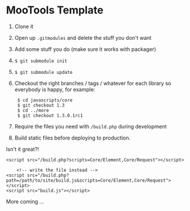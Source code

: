MooTools Template
=================

1. Clone it
2. Open up `.gitmodules` and delete the stuff you don't want
3. Add some stuff you do (make sure it works with packager)
4. `$ git submodule init`
5. `$ git submodule update`
6. Checkout the right branches / tags / whatever for each library so everybody is happy, for example:
      
        $ cd javascripts/core
        $ git checkout 1.3
        $ cd ../more
        $ git checkout 1.3.0.1rc1
    
6. Require the files you need with `/build.php` during development
7. Build static files before deploying to production.

Isn't it great?!

    <script src="/build.php?scripts=Core/Element,Core/Request"></script>

		<!-- write the file instead -->
    <script src="/build.php?path=/path/to/site/build.js&scripts=Core/Element,Core/Request"></script>
    <script src="build.js"></script>
		

More coming ...
